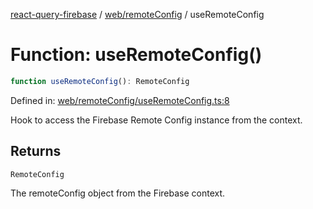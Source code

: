 [react-query-firebase](../../../modules.md) / [web/remoteConfig](../index.md) / useRemoteConfig

# Function: useRemoteConfig()

```ts
function useRemoteConfig(): RemoteConfig
```

Defined in: [web/remoteConfig/useRemoteConfig.ts:8](https://github.com/vpishuk/react-query-firebase/blob/47ed1ecd8b83d68dd4237e8eb73f6aa6dea2c1fa/web/remoteConfig/useRemoteConfig.ts#L8)

Hook to access the Firebase Remote Config instance from the context.

## Returns

`RemoteConfig`

The remoteConfig object from the Firebase context.
